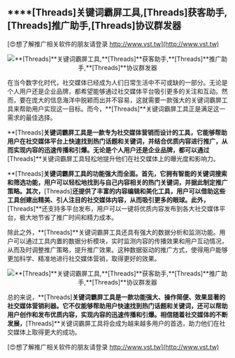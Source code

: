 ## ****[Threads]**关键词霸屏工具,**[Threads]**获客助手,**[Threads]**推广助手,**[Threads]**协议群发器**

[😍想了解推广相关软件的朋友请登录 http://www.vst.tw](http://www.vst.tw)

 <center><img src="https://vst.tw/MP4/tuiguang/png/2.png" alt="**[Threads]**关键词霸屏工具,**[Threads]**获客助手,**[Threads]**推广助手,**[Threads]**协议群发器"></center>

在当今数字化时代，社交媒体已经成为人们日常生活中不可或缺的一部分。无论是个人用户还是企业品牌，都希望能够通过社交媒体平台吸引更多的关注和互动。然而，要在庞大的信息海洋中脱颖而出并不容易，这就需要一款强大的关键词霸屏工具来帮助用户实现这一目标。而今，**[Threads]**关键词霸屏工具正是满足这一需求的最佳选择。

**[Threads]**关键词霸屏工具是一款专为社交媒体营销而设计的工具，它能够帮助用户在社交媒体平台上快速找到热门话题和关键词，并结合优质内容进行推广，从而实现内容的迅速传播和引爆。无论是个人用户还是企业品牌，都可以通过**[Threads]**关键词霸屏工具轻松地提升他们在社交媒体上的曝光度和影响力。

**[Threads]**关键词霸屏工具的功能强大而全面。首先，它拥有智能的关键词搜索和筛选功能，用户可以轻松地找到与自己内容相关的热门关键词，并据此制定推广策略。其次，**[Threads]**还提供了丰富的内容编辑和美化工具，用户可以借助这些工具创建出精美、引人注目的社交媒体内容，从而吸引更多的眼球。此外，**[Threads]**还支持多平台发布，用户可以一键将优质内容发布到各大社交媒体平台，极大地节省了推广时间和精力成本。

除此之外，**[Threads]**关键词霸屏工具还具有强大的数据分析和监测功能。用户可以通过工具内置的数据分析模块，实时监测内容的传播效果和用户互动情况，从而及时调整推广策略，提升推广效果。这种数据驱动的推广方式，使得用户能够更加科学、精准地进行社交媒体营销，取得更好的效果。

 <center><img src="https://vst.tw/MP4/tuiguang/png/2.png" alt="**[Threads]**关键词霸屏工具,**[Threads]**获客助手,**[Threads]**推广助手,**[Threads]**协议群发器"></center>

总的来说，**[Threads]**关键词霸屏工具是一款功能强大、操作简便、效果显著的社交媒体营销利器。它不仅能够帮助用户快速找到热门话题和关键词，还可以帮助用户创作和发布优质内容，实现内容的迅速传播和引爆。相信随着社交媒体的不断发展，**[Threads]**关键词霸屏工具将会成为越来越多用户的首选，助力他们在社交媒体上取得更大的成功。

[😍想了解推广相关软件的朋友请登录 http://www.vst.tw](http://www.vst.tw)



